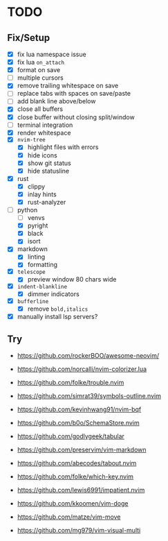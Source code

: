 # TODO

## Fix/Setup

- [x] fix lua namespace issue
- [x] fix lua `on_attach`
- [x] format on save
- [ ] multiple cursors
- [x] remove trailing whitespace on save
- [ ] replace tabs with spaces on save/paste
- [ ] add blank line above/below
- [x] close all buffers
- [x] close buffer without closing split/window
- [ ] terminal integration
- [x] render whitespace
- [x] `nvim-tree`
  - [x] highlight files with errors
  - [x] hide icons
  - [x] show git status
  - [x] hide statusline
- [x] rust
  - [x] clippy
  - [x] inlay hints
  - [x] rust-analyzer
- [ ] python
  - [ ] venvs
  - [x] pyright
  - [x] black
  - [x] isort
- [x] markdown
  - [x] linting
  - [x] formatting
- [x] `telescope`
  - [x] preview window 80 chars wide
- [x] `indent-blankline`
  - [x] dimmer indicators
- [x] `bufferline`
  - [x] remove `bold,italics`
- [x] manually install lsp servers?

## Try

- <https://github.com/rockerBOO/awesome-neovim/>
- <https://github.com/norcalli/nvim-colorizer.lua>
- <https://github.com/folke/trouble.nvim>
- <https://github.com/simrat39/symbols-outline.nvim>
- <https://github.com/kevinhwang91/nvim-bqf>

- <https://github.com/b0o/SchemaStore.nvim>
- <https://github.com/godlygeek/tabular>
- <https://github.com/preservim/vim-markdown>

- <https://github.com/abecodes/tabout.nvim>
- <https://github.com/folke/which-key.nvim>
- <https://github.com/lewis6991/impatient.nvim>
- <https://github.com/kkoomen/vim-doge>

- <https://github.com/matze/vim-move>
- <https://github.com/mg979/vim-visual-multi>
